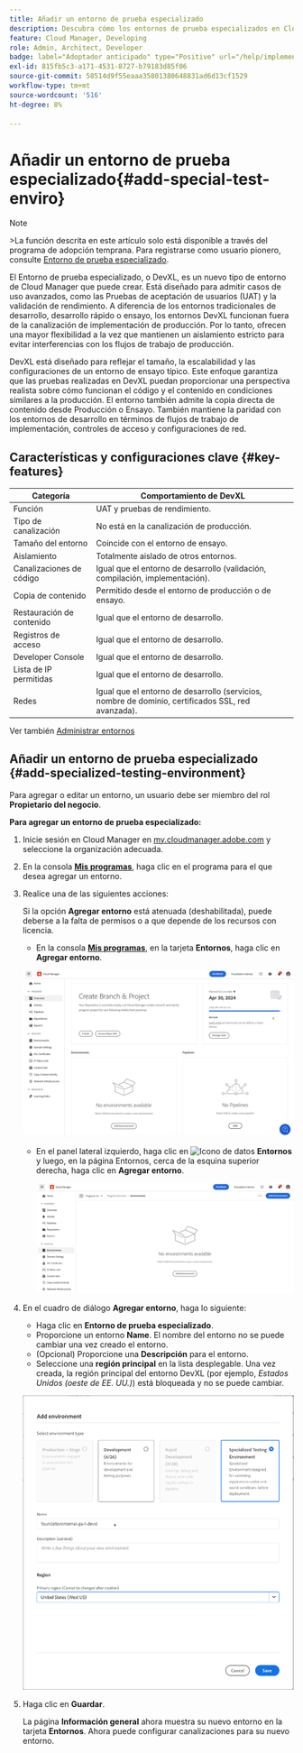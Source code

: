 ```yaml
---
title: Añadir un entorno de prueba especializado
description: Descubra cómo los entornos de prueba especializados en Cloud Manager proporcionan un espacio dedicado para validar funciones en condiciones casi de producción, ideal para pruebas de estrés y comprobaciones avanzadas previas a la implementación.
feature: Cloud Manager, Developing
role: Admin, Architect, Developer
badge: label="Adoptador anticipado" type="Positive" url="/help/implementing/cloud-manager/release-notes/current.md#gitlab-bitbucket"
exl-id: 815fb5c3-a171-4531-8727-b79183d85f06
source-git-commit: 58514d9f55eaaa35801380648831ad6d13cf1529
workflow-type: tm+mt
source-wordcount: '516'
ht-degree: 8%

---
```


# Añadir un entorno de prueba especializado{#add-special-test-enviro}

>[!NOTE]
>
>&#x200B;>La función descrita en este artículo solo está disponible a través del programa de adopción temprana. Para registrarse como usuario pionero, consulte [Entorno de prueba especializado](/help/implementing/cloud-manager/release-notes/current.md#specialized-test-environment).

El Entorno de prueba especializado, o DevXL, es un nuevo tipo de entorno de Cloud Manager que puede crear. Está diseñado para admitir casos de uso avanzados, como las Pruebas de aceptación de usuarios (UAT) y la validación de rendimiento. A diferencia de los entornos tradicionales de desarrollo, desarrollo rápido o ensayo, los entornos DevXL funcionan fuera de la canalización de implementación de producción. Por lo tanto, ofrecen una mayor flexibilidad a la vez que mantienen un aislamiento estricto para evitar interferencias con los flujos de trabajo de producción.

DevXL está diseñado para reflejar el tamaño, la escalabilidad y las configuraciones de un entorno de ensayo típico. Este enfoque garantiza que las pruebas realizadas en DevXL puedan proporcionar una perspectiva realista sobre cómo funcionan el código y el contenido en condiciones similares a la producción. El entorno también admite la copia directa de contenido desde Producción o Ensayo. También mantiene la paridad con los entornos de desarrollo en términos de flujos de trabajo de implementación, controles de acceso y configuraciones de red.

## Características y configuraciones clave {#key-features}

| Categoría | Comportamiento de DevXL |
| --- | --- |
| Función | UAT y pruebas de rendimiento. |
| Tipo de canalización | No está en la canalización de producción. |
| Tamaño del entorno | Coincide con el entorno de ensayo. |
| Aislamiento | Totalmente aislado de otros entornos. |
| Canalizaciones de código | Igual que el entorno de desarrollo (validación, compilación, implementación). |
| Copia de contenido | Permitido desde el entorno de producción o de ensayo. |
| Restauración de contenido | Igual que el entorno de desarrollo. |
| Registros de acceso | Igual que el entorno de desarrollo. |
| Developer Console | Igual que el entorno de desarrollo. |
| Lista de IP permitidas | Igual que el entorno de desarrollo. |
| Redes | Igual que el entorno de desarrollo (servicios, nombre de dominio, certificados SSL, red avanzada). |

Ver también [Administrar entornos](/help/implementing/cloud-manager/manage-environments.md)

## Añadir un entorno de prueba especializado {#add-specialized-testing-environment}

Para agregar o editar un entorno, un usuario debe ser miembro del rol **Propietario del negocio**.

**Para agregar un entorno de prueba especializado:**

1. Inicie sesión en Cloud Manager en [my.cloudmanager.adobe.com](https://my.cloudmanager.adobe.com/) y seleccione la organización adecuada.

1. En la consola **[Mis programas](/help/implementing/cloud-manager/navigation.md#my-programs)**, haga clic en el programa para el que desea agregar un entorno.

1. Realice una de las siguientes acciones:

   Si la opción **Agregar entorno** está atenuada (deshabilitada), puede deberse a la falta de permisos o a que depende de los recursos con licencia.

   * En la consola **[Mis programas](/help/implementing/cloud-manager/navigation.md#my-programs)**, en la tarjeta **Entornos**, haga clic en **Agregar entorno**.

   ![Tarjeta Entornos](assets/no-environments.png)

   * En el panel lateral izquierdo, haga clic en ![Icono de datos](https://spectrum.adobe.com/static/icons/workflow_18/Smock_Data_18_N.svg) **Entornos** y luego, en la página Entornos, cerca de la esquina superior derecha, haga clic en **Agregar entorno**.

     ![Pestaña Entornos](assets/environments-tab.png)

1. En el cuadro de diálogo **Agregar entorno**, haga lo siguiente:

   * Haga clic en **Entorno de prueba especializado**.
   * Proporcione un entorno **Name**. El nombre del entorno no se puede cambiar una vez creado el entorno.
   * (Opcional) Proporcione una **Descripción** para el entorno.
   * Seleccione una **región principal** en la lista desplegable. Una vez creada, la región principal del entorno DevXL (por ejemplo, *Estados Unidos (oeste de EE. UU.)*) está bloqueada y no se puede cambiar.

   ![Cuadro de diálogo Agregar entorno con el botón de opción Entorno de prueba especializado seleccionado](assets/specialized-test-environment.png)

1. Haga clic en **Guardar**.

   La página **Información general** ahora muestra su nuevo entorno en la tarjeta **Entornos**. Ahora puede configurar canalizaciones para su nuevo entorno.
